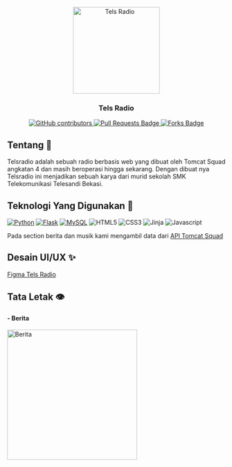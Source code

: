 
<p align="center">
	<img alt="Tels Radio" src="https://images.idgesg.net/images/article/2019/06/on-the-air_neon_on-air_radio_podcast_mic_microphone_headphones-100800655-large.jpg" height="200" />
	<h3 align="center"><b>Tels Radio</b></h3>
</p>
<p align="center">
	<a href="https://github.com/tomcat-squad/FLASK-TelsRadio/graphs/contributors">
		<img alt="GitHub contributors" src="https://img.shields.io/github/contributors/tomcat-squad/FLASK-TelsRadio?color=2b9348">
	</a>
	<a href="https://github.com/tomcat-squad/FLASK-TelsRadio/pulls">
		<img src="https://img.shields.io/github/issues-pr/tomcat-squad/FLASK-TelsRadio" alt="Pull Requests Badge" />
	</a>
	<a href="https://github.com/tomcat-squad/FLASK-TelsRadio/network/members">
		<img src="https://img.shields.io/github/forks/tomcat-squad/FLASK-TelsRadio" alt="Forks Badge" />
	</a>
</p>

## Tentang 🤷
Telsradio adalah sebuah radio berbasis web yang dibuat oleh Tomcat Squad angkatan 4 dan masih beroperasi hingga sekarang. Dengan dibuat nya Telsradio ini menjadikan sebuah karya dari murid sekolah SMK Telekomunikasi Telesandi Bekasi.

## Teknologi Yang Digunakan 🤖
[![Python](https://img.shields.io/badge/-Python-3776AB?style=flat-square&logo=python&logoColor=ffffff)](https://www.python.org/)
[![Flask](https://img.shields.io/badge/-Flask-000000?style=flat-square&logo=Flask&logoColor=ffffff)](https://flask.palletsprojects.com/)
[![MySQL](https://img.shields.io/badge/-MySQL-4479A1?style=flat-square&logo=MySQL&logoColor=ffffff)](https://www.mysql.com/)
![HTML5](https://img.shields.io/badge/-HTML5-E34F26?style=flat-square&logo=html5&logoColor=white)
![CSS3](https://img.shields.io/badge/-CSS-254bdd?style=flat-square&logo=css3&logoColor=white)
![Jinja](https://img.shields.io/badge/-Jinja-b41717?style=flat-square&logo=Jinja&logoColor=white) 
![Javascript](https://img.shields.io/badge/-Javascript-efd81d?style=flat-square&logo=Javascript&logoColor=black)
<p>
  Pada section berita dan musik kami mengambil data dari <a href="https://api-tomcatsquad.herokuapp.com">API Tomcat Squad</a>
</p>

## Desain UI/UX ✨
<a href="https://www.figma.com/file/UWi7rcaBe3swejvbvz6x5f/Telsradio?node-id=0%3A1">Figma Tels Radio</a>

## Tata Letak 👁️
<h4>- Berita</h4>
<img src="https://user-images.githubusercontent.com/67460437/104108659-1950eb80-52f9-11eb-9ac3-c7bf2d257f47.png" alt="Berita" width="300" height="300">
